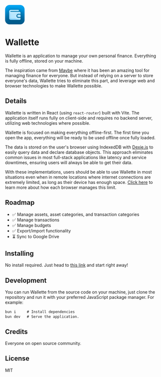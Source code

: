 <img src="https://raw.githubusercontent.com/adithyaharun/wallette/refs/heads/main/apps/web/public/wallette.webp" height="64" />

# Wallette

Wallette is an application to manage your own personal finance. Everything is fully offline, stored on your machine.

The inspiration came from [Maybe](https://github.com/maybe-finance/maybe) where it has been an amazing tool for managing finance for everyone. But instead of relying on a server to store everyone's data, Wallette tries to eliminate this part, and leverage web and browser technologies to make Wallette possible.

## Details

Wallette is written in React (using `react-router`) built with Vite. The application itself runs fully on client-side and requires no backend server, utilizing web technologies where possible.

Wallette is focused on making everything offline-first. The first time you open the app, everything will be ready to be used offline once fully loaded. 

The data is stored on the user's browser using IndexedDB with [Dexie.js](https://dexie.org/) to easily query data and declare database objects. This approach eliminates common issues in most full-stack applications like latency and service downtimes, ensuring users will always be able to get their data.

With these implementations, users should be able to use Wallette in most situations even when in remote locations where internet connections are extremely limited, as long as their device has enough space. [Click here](https://developer.mozilla.org/en-US/docs/Web/API/Storage_API/Storage_quotas_and_eviction_criteria#how_much_data_can_be_stored) to learn more about how each browser manages this limit.

## Roadmap

- ✅ Manage assets, asset categories, and transaction categories
- ✅ Manage transactions
- ✅ Manage budgets
- ✅ Export/import functionality
- ⏳ Sync to Google Drive

## Installing

No install required. Just head to [this link](https://wallette.id) and start right away!

## Development

You can run Wallette from the source code on your machine, just clone the repository and run it with your preferred JavaScript package manager. For example:

```shell
bun i     # Install dependencies
bun dev   # Serve the application.
```

## Credits

Everyone on open source community.

## License

MIT